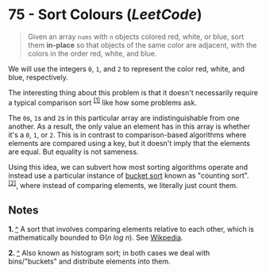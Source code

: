 # 75 - Sort Colours (_LeetCode_)

> Given an array `nums` with `n` objects colored red, white, or blue, sort them
**in-place** so that objects of the same color are adjacent, with the colors in
the order red, white, and blue.

We will use the integers `0`, `1`, and `2` to represent the color red, white,
   and blue, respectively.

The interesting thing about this problem is that it doesn't necessarily
require a typical comparison sort <sup id="a1">[\[1\]](#f1)</sup> like how some
problems ask.

The `0`s, `1`s and `2`s in this particular array are indistinguishable from one
another. As a result, the only value an element has in this array is whether
it's a `0`, `1`, or `2`. This is in contrast to comparison-based algorithms
where elements are compared using a key, but it doesn't imply that the elements
are equal. But equality is not sameness.

Using this idea, we can subvert how most sorting algorithms operate and instead
use a particular instance of
[bucket sort](https://en.wikipedia.org/wiki/Bucket_sort) known as
"counting sort".<sup id="a2">[\[2\]](#2)</sup>, where instead of comparing
elements, we literally just count them.

## Notes

<b id="f1">1. </b> [^](#a1) A sort that involves comparing elements relative
to each other, which is mathematically bounded to Θ(_n log n_). See
[Wikpedia](https://en.wikipedia.org/wiki/Comparison_sort).

<b id="f2">2. </b> [^](#a2) Also known as histogram sort; in both cases we
deal with bins/"buckets" and distribute elements into them.

